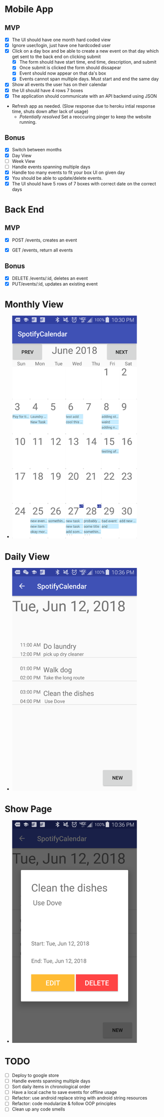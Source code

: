 # Mobile App
## MVP

- [x] The UI should have one month hard coded view
- [x] Ignore user/login, just have one hardcoded user
- [x] Click on a day box and be able to create a new event on that day which get sent to the back end on clicking submit
    - [x] The form should have start time, end time, description, and submit
    - [x] Once submit is clicked the form should dissapear
    - [x] Event should now appear on that da's box
    - [x] Events cannot span multiple days. Must start and end the same day
- [x] Show all events the user has on their calendar
- [x] the UI should have 4 rows 7 boxes
- [x] The application should communicate with an API backend using JSON

* Refresh app as needed. (Slow response due to heroku intial response time, shuts down after lack of usage)
  * *Potentially resolved* Set a reoccuring pinger to keep the website running.

## Bonus
- [x] Switch between months
- [x] Day View
- [ ] Week View
- [ ] Handle events spanning multiple days
- [x] Handle too many events to fit your box UI on given day
- [x] You should be able to update/delete events.
- [x] The UI should have 5 rows of 7 boxes with correct date on the correct days

# Back End

## MVP
- [x] POST /events, creates an event
    
- [x] GET /events, return all events

## Bonus
- [x] DELETE /events/:id, deletes an event
- [x] PUT/events/:id, updates an existing event

# Monthly View
* <img src="https://github.com/Jzheng213/SpotifyCalendarAndroid/blob/master/monthly.png" width="400">

# Daily View
* <img src="https://github.com/Jzheng213/SpotifyCalendarAndroid/blob/master/Daily.png" width="400">

# Show Page
* <img src="https://github.com/Jzheng213/SpotifyCalendarAndroid/blob/master/Show.png" width="400">

# TODO
- [ ] Deploy to google store
- [ ] Handle events spanning multiple days
- [ ] Sort daily items in chronological order
- [ ] Have a local cache to save events for offline usage
- [ ] Refactor: use android replace string with android string resources
- [ ] Refactor: code modularize & follow OOP principles
- [ ] Clean up any code smells
